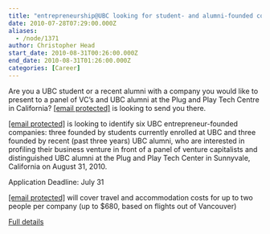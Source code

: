 ```yaml
---
title: "entrepreneurship@UBC looking for student- and alumni-founded companies"
date: 2010-07-28T07:29:00.000Z
aliases:
  - /node/1371
author: Christopher Head
start_date: 2010-08-31T00:26:00.000Z
end_date: 2010-08-31T01:26:00.000Z
categories: [Career]
---
```


Are you a UBC student or a recent alumni with a company you would like to present to a panel of VC’s and UBC alumni at the Plug and Play Tech Centre in California? [\[email protected\]](/cdn-cgi/l/email-protection) is looking to send you there.

[\[email protected\]](/cdn-cgi/l/email-protection) is looking to identify six UBC entrepreneur-founded companies: three founded by students currently enrolled at UBC and three founded by recent (past three years) UBC alumni, who are interested in profiling their business venture in front of a panel of venture capitalists and distinguished UBC alumni at the Plug and Play Tech Center in Sunnyvale, California on August 31, 2010.

Application Deadline: July 31

[\[email protected\]](/cdn-cgi/l/email-protection) will cover travel and accommodation costs for up to two people per company (up to $680, based on flights out of Vancouver)

[Full details](http://entrepreneurship.ubc.ca/2010/make-a-splash-at-silicon-valley)
